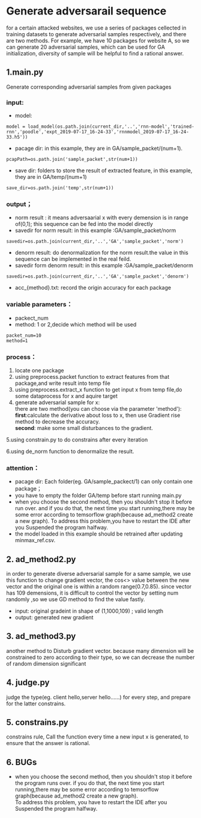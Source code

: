 # Generate adversarail sequence
for a certain attacked websites, we use a series of packages  cellected in training datasets to generate adversarial samples respectively,
and there are two methods. For example, we have 10 packages for website A, so we can generate 20 adversarial samples, which can be used for GA initialization, diversity of sample will be helpful to find a rational answer.

## 1.main.py
Generate corresponding adversarial samples from  given packages
### input:
* model: 
```
model = load_model(os.path.join(current_dir,'..','rnn-model','trained-rnn','poodle','expt_2019-07-17_16-24-33','rnnmodel_2019-07-17_16-24-33.h5'))
```
* pacage dir: in this example, they are in  GA/sample_packet/(num+1).

```
pcapPath=os.path.join('sample_packet',str(num+1))
```
* save dir: folders to store the result of extracted feature, in this example, they are in GA/temp/(num+1)
```
save_dir=os.path.join('temp',str(num+1))
```
### output；
* norm result : it means adversaarial x with every demension is in range of(0,1); this sequence can be fed into the model directly
* savedir for norm result:  in this example :GA/sample_packet/norm
```
savedir=os.path.join(current_dir,'..','GA','sample_packet','norm')
```
* denorm result: do denormalization for the norm result.the value in this sequence can be implemented in the real feild.
* savedir form denorm result:  in this example :GA/sample_packet/denorm
```
savedir=os.path.join(current_dir,'..','GA','sample_packet','denorm')
```
* acc_{method}.txt: record the origin accuracy for each package
### variable parameters：
* packect_num
* method: 1 or 2,decide which method will be used
```
packet_num=10
method=1
```
### process：
1. locate one package    
2. using preprocess.packet function to extract features from that package,and write result into temp file
3. using preprocess.extract_x function to get input x from temp file,do some dataprocess for x and aquire target
4. generate adversarial sample for x:  
there are two method(you can choose via the parameter 'method'):  
__first__:calculate the derivative about loss to x, then use Gradient rise method to decrease the accuracy.  
__second__: make some small disturbances to the gradient.  

5.using constrain.py to do constrains after every iteration

6.using de_norm function to denormalize the result.
 

### attention：
* pacage dir: Each folder(eg. GA/sample_packect/1) can only contain one package；
* you have to empty the folder GA/temp before start running main.py
* when you choose the second method, then you shouldn't stop it before run over. and if you do that, the next time you start running,there may be some error according to temsorflow graph(because ad_method2 create a new graph). To address this problem,you have to restart the IDE after you Suspended the program  halfway.  
* the model loaded in this example should be retrained after updating minmax_ref.csv.

## 2. ad_method2.py
in order to generate diverse adversarial sample for a same sample, we use this function to change gradient vector, the cos<> value between the new vector and the original one is within a random range(0.7,0.85). since vector has 109 demensions, it is difficult to control the vector by setting num randomly ,so we use GD method to find the value fastly. 
    
* input: original gradeint in shape of (1,1000,109) ; valid length
* output: generated new gradient
## 3. ad_method3.py
another method to Disturb gradient vector. because many dimension will be constrained to zero according to their type, so we can decrease the number of random dimension significant
## 4. judge.py
judge the type(eg. client hello,server hello……) for every step, and prepare for the latter constrains.

## 5. constrains.py
constrains rule, Call the function every time a new input x is generated, to ensure that the answer is rational.

## 6. BUGs
* when you choose the second method, then you shouldn't stop it before the program runs over. if you do that, the next time you start running,there may be some error according to temsorflow graph(because ad_method2 create a new graph).  
To address this problem, you have to restart the IDE after you Suspended the program  halfway.





              
              
              

        






